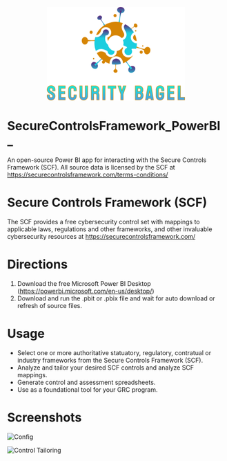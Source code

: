 <p align="center">
  <img src="https://github.com/SecurityBagel/SecurityBagel/blob/main/SecurityBagel.png"/>
</p>

# SecureControlsFramework_PowerBI_
An open-source Power BI app for interacting with the Secure Controls Framework (SCF). 
All source data is licensed by the SCF at https://securecontrolsframework.com/terms-conditions/

# Secure Controls Framework (SCF) 
The SCF provides a free cybersecurity control set with mappings to applicable laws, regulations and other frameworks, and other invaluable cybersecurity resources at https://securecontrolsframework.com/

# Directions
1. Download the free Microsoft Power BI Desktop (https://powerbi.microsoft.com/en-us/desktop/)  
2. Download and run the .pbit or .pbix file and wait for auto download or refresh of source files.

# Usage
- Select one or more authoritative statuatory, regulatory, contratual or industry frameworks from the Secure Controls Framework (SCF). 
- Analyze and tailor your desired SCF controls and analyze SCF mappings.
- Generate control and assessment spreadsheets.
- Use as a foundational tool for your GRC program.
  
# Screenshots

![Config](https://github.com/SecurityBagel/SecureControlsFramework_PowerBI_/assets/138625733/645d641a-9f6b-4847-b4d1-fe76af43b000)

![Control Tailoring](https://github.com/SecurityBagel/SecureControlsFramework_PowerBI_/assets/138625733/6b068a2f-3e81-4961-98a0-b1dad3b5c09b)
